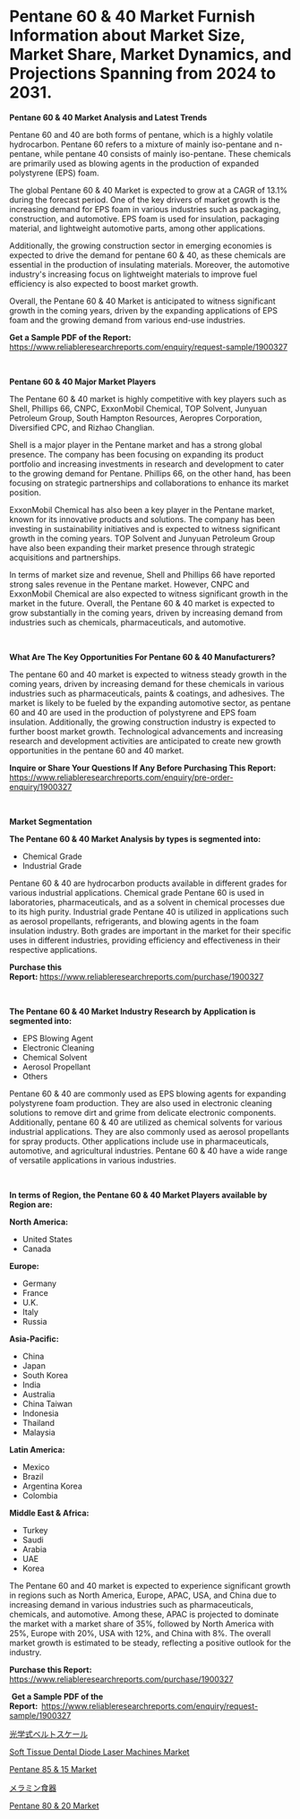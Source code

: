 <p><h1>Pentane 60 & 40 Market Furnish Information about Market Size, Market Share, Market Dynamics, and Projections Spanning from 2024 to 2031.</h1></p><p><strong>Pentane 60 & 40 Market Analysis and Latest Trends</strong></p>
<p><p>Pentane 60 and 40 are both forms of pentane, which is a highly volatile hydrocarbon. Pentane 60 refers to a mixture of mainly iso-pentane and n-pentane, while pentane 40 consists of mainly iso-pentane. These chemicals are primarily used as blowing agents in the production of expanded polystyrene (EPS) foam.</p><p>The global Pentane 60 & 40 Market is expected to grow at a CAGR of 13.1% during the forecast period. One of the key drivers of market growth is the increasing demand for EPS foam in various industries such as packaging, construction, and automotive. EPS foam is used for insulation, packaging material, and lightweight automotive parts, among other applications.</p><p>Additionally, the growing construction sector in emerging economies is expected to drive the demand for pentane 60 & 40, as these chemicals are essential in the production of insulating materials. Moreover, the automotive industry's increasing focus on lightweight materials to improve fuel efficiency is also expected to boost market growth.</p><p>Overall, the Pentane 60 & 40 Market is anticipated to witness significant growth in the coming years, driven by the expanding applications of EPS foam and the growing demand from various end-use industries.</p></p>
<p><strong>Get a Sample PDF of the Report:&nbsp;</strong> <a href="https://www.reliableresearchreports.com/enquiry/request-sample/1900327">https://www.reliableresearchreports.com/enquiry/request-sample/1900327</a></p>
<p>&nbsp;</p>
<p><strong>Pentane 60 & 40 Major Market Players</strong></p>
<p><p>The Pentane 60 & 40 market is highly competitive with key players such as Shell, Phillips 66, CNPC, ExxonMobil Chemical, TOP Solvent, Junyuan Petroleum Group, South Hampton Resources, Aeropres Corporation, Diversified CPC, and Rizhao Changlian. </p><p>Shell is a major player in the Pentane market and has a strong global presence. The company has been focusing on expanding its product portfolio and increasing investments in research and development to cater to the growing demand for Pentane. Phillips 66, on the other hand, has been focusing on strategic partnerships and collaborations to enhance its market position.</p><p>ExxonMobil Chemical has also been a key player in the Pentane market, known for its innovative products and solutions. The company has been investing in sustainability initiatives and is expected to witness significant growth in the coming years. TOP Solvent and Junyuan Petroleum Group have also been expanding their market presence through strategic acquisitions and partnerships.</p><p>In terms of market size and revenue, Shell and Phillips 66 have reported strong sales revenue in the Pentane market. However, CNPC and ExxonMobil Chemical are also expected to witness significant growth in the market in the future. Overall, the Pentane 60 & 40 market is expected to grow substantially in the coming years, driven by increasing demand from industries such as chemicals, pharmaceuticals, and automotive.</p></p>
<p>&nbsp;</p>
<p><strong>What Are The Key Opportunities For Pentane 60 & 40 Manufacturers?</strong></p>
<p><p>The pentane 60 and 40 market is expected to witness steady growth in the coming years, driven by increasing demand for these chemicals in various industries such as pharmaceuticals, paints & coatings, and adhesives. The market is likely to be fueled by the expanding automotive sector, as pentane 60 and 40 are used in the production of polystyrene and EPS foam insulation. Additionally, the growing construction industry is expected to further boost market growth. Technological advancements and increasing research and development activities are anticipated to create new growth opportunities in the pentane 60 and 40 market.</p></p>
<p><strong>Inquire or Share Your Questions If Any Before Purchasing This Report:</strong> <a href="https://www.reliableresearchreports.com/enquiry/pre-order-enquiry/1900327">https://www.reliableresearchreports.com/enquiry/pre-order-enquiry/1900327</a></p>
<p>&nbsp;</p>
<p><strong>Market Segmentation</strong></p>
<p><strong>The Pentane 60 & 40 Market Analysis by types is segmented into:</strong></p>
<p><ul><li>Chemical Grade</li><li>Industrial Grade</li></ul></p>
<p><p>Pentane 60 & 40 are hydrocarbon products available in different grades for various industrial applications. Chemical grade Pentane 60 is used in laboratories, pharmaceuticals, and as a solvent in chemical processes due to its high purity. Industrial grade Pentane 40 is utilized in applications such as aerosol propellants, refrigerants, and blowing agents in the foam insulation industry. Both grades are important in the market for their specific uses in different industries, providing efficiency and effectiveness in their respective applications.</p></p>
<p><strong>Purchase this Report:&nbsp;</strong><a href="https://www.reliableresearchreports.com/purchase/1900327">https://www.reliableresearchreports.com/purchase/1900327</a></p>
<p>&nbsp;</p>
<p><strong>The Pentane 60 & 40 Market Industry Research by Application is segmented into:</strong></p>
<p><ul><li>EPS Blowing Agent</li><li>Electronic Cleaning</li><li>Chemical Solvent</li><li>Aerosol Propellant</li><li>Others</li></ul></p>
<p><p>Pentane 60 & 40 are commonly used as EPS blowing agents for expanding polystyrene foam production. They are also used in electronic cleaning solutions to remove dirt and grime from delicate electronic components. Additionally, pentane 60 & 40 are utilized as chemical solvents for various industrial applications. They are also commonly used as aerosol propellants for spray products. Other applications include use in pharmaceuticals, automotive, and agricultural industries. Pentane 60 & 40 have a wide range of versatile applications in various industries.</p></p>
<p>&nbsp;</p>
<p><strong>In terms of Region, the Pentane 60 & 40 Market Players available by Region are:</strong></p>
<p>
    <p> <strong> North America: </strong>
        <ul>
            <li>United States</li>
            <li>Canada</li>
        </ul>
        </p> 
    <p> <strong> Europe: </strong>
        <ul>
            <li>Germany</li>
            <li>France</li>
            <li>U.K.</li>
            <li>Italy</li>
            <li>Russia</li>
        </ul>
        </p> 
    <p> <strong> Asia-Pacific: </strong>
        <ul>
            <li>China</li>
            <li>Japan</li>
            <li>South Korea</li>
            <li>India</li>
            <li>Australia</li>
            <li>China Taiwan</li>
            <li>Indonesia</li>
            <li>Thailand</li>
            <li>Malaysia</li>
        </ul>
        </p> 
    <p> <strong> Latin America: </strong>
        <ul>
            <li>Mexico</li>
            <li>Brazil</li>
            <li>Argentina Korea</li>
            <li>Colombia</li>
        </ul>
        </p> 
    <p> <strong> Middle East & Africa: </strong>
        <ul>
            <li>Turkey</li>
            <li>Saudi</li>
            <li>Arabia</li>
            <li>UAE</li>
            <li>Korea</li>
        </ul>
    </p>
    </p>
<p><p>The Pentane 60 and 40 market is expected to experience significant growth in regions such as North America, Europe, APAC, USA, and China due to increasing demand in various industries such as pharmaceuticals, chemicals, and automotive. Among these, APAC is projected to dominate the market with a market share of 35%, followed by North America with 25%, Europe with 20%, USA with 12%, and China with 8%. The overall market growth is estimated to be steady, reflecting a positive outlook for the industry.</p></p>
<p><strong>Purchase this Report: </strong><a href="https://www.reliableresearchreports.com/purchase/1900327">https://www.reliableresearchreports.com/purchase/1900327</a></p>
<p>&nbsp;<strong>Get a Sample PDF of the Report:&nbsp;&nbsp;</strong><a href="https://www.reliableresearchreports.com/enquiry/request-sample/1900327">https://www.reliableresearchreports.com/enquiry/request-sample/1900327</a></p>
<p><strong></strong></p>
<p><p><a href="https://github.com/mcbeesbxa270/Market-Research-Report-List-1/blob/main/71851002011.md">光学式ベルトスケール</a></p><p><a href="https://issuu.com/reportprime-2/docs/soft-tissue-dental-diode-laser-machines-market-siz">Soft Tissue Dental Diode Laser Machines Market</a></p><p><a href="https://github.com/juancolorado15/Market-Research-Report-List-1/blob/main/pentane-85-15-market.md">Pentane 85 & 15 Market</a></p><p><a href="https://github.com/ksxzwxabcuynh011/Market-Research-Report-List-1/blob/main/36727672010.md">メラミン食器</a></p><p><a href="https://github.com/dx0328/Market-Research-Report-List-1/blob/main/pentane-80-20-market.md">Pentane 80 & 20 Market</a></p></p>